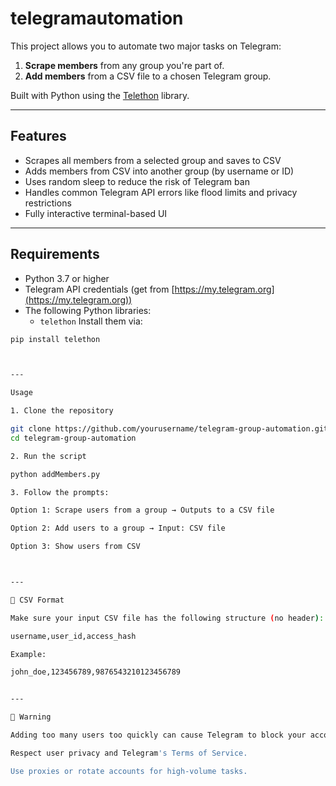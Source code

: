 ﻿# telegramautomation

This project allows you to automate two major tasks on Telegram:

1. **Scrape members** from any group you're part of.
2. **Add members** from a CSV file to a chosen Telegram group.

Built with Python using the [Telethon](https://docs.telethon.dev/) library.

---

## Features

- Scrapes all members from a selected group and saves to CSV
- Adds members from CSV into another group (by username or ID)
- Uses random sleep to reduce the risk of Telegram ban
- Handles common Telegram API errors like flood limits and privacy restrictions
- Fully interactive terminal-based UI

---

## Requirements

- Python 3.7 or higher
- Telegram API credentials (get from [https://my.telegram.org](https://my.telegram.org))
- The following Python libraries:
  - `telethon`
Install them via:

```bash
pip install telethon



---

Usage

1. Clone the repository

git clone https://github.com/yourusername/telegram-group-automation.git
cd telegram-group-automation

2. Run the script

python addMembers.py

3. Follow the prompts:

Option 1: Scrape users from a group → Outputs to a CSV file

Option 2: Add users to a group → Input: CSV file

Option 3: Show users from CSV



---

📝 CSV Format

Make sure your input CSV file has the following structure (no header):

username,user_id,access_hash

Example:

john_doe,123456789,9876543210123456789


---

🛑 Warning

Adding too many users too quickly can cause Telegram to block your account temporarily.

Respect user privacy and Telegram's Terms of Service.

Use proxies or rotate accounts for high-volume tasks.

